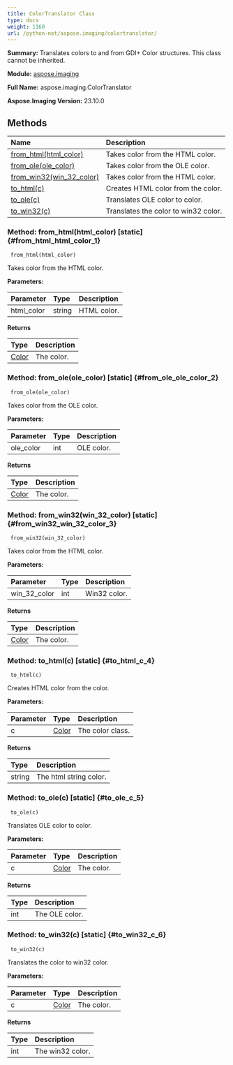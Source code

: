 ```yaml
---
title: ColorTranslator Class
type: docs
weight: 1160
url: /python-net/aspose.imaging/colortranslator/
---
```


**Summary:** Translates colors to and from GDI+ Color structures. This class cannot be inherited.

**Module:** [aspose.imaging](/imaging/python-net/aspose.imaging/)

**Full Name:** aspose.imaging.ColorTranslator

**Aspose.Imaging Version:** 23.10.0

## **Methods**
| **Name** | **Description** |
| :- | :- |
| [from_html(html_color)](#from_html_html_color_1) | Takes color from the HTML color. |
| [from_ole(ole_color)](#from_ole_ole_color_2) | Takes color from the OLE color. |
| [from_win32(win_32_color)](#from_win32_win_32_color_3) | Takes color from the HTML color. |
| [to_html(c)](#to_html_c_4) | Creates HTML color  from the color. |
| [to_ole(c)](#to_ole_c_5) | Translates OLE color to color. |
| [to_win32(c)](#to_win32_c_6) | Translates the color to win32 color. |


### Method: from_html(html_color)  [static] {#from_html_html_color_1}


```
 from_html(html_color) 
```

Takes color from the HTML color.

**Parameters:**

| Parameter | Type | Description |
| :- | :- | :- |
| html_color | string | HTML color. |

**Returns**

| Type | Description |
| :- | :- |
| [Color](/imaging/python-net/aspose.imaging/color) | The color. |


### Method: from_ole(ole_color)  [static] {#from_ole_ole_color_2}


```
 from_ole(ole_color) 
```

Takes color from the OLE color.

**Parameters:**

| Parameter | Type | Description |
| :- | :- | :- |
| ole_color | int | OLE color. |

**Returns**

| Type | Description |
| :- | :- |
| [Color](/imaging/python-net/aspose.imaging/color) | The color. |


### Method: from_win32(win_32_color)  [static] {#from_win32_win_32_color_3}


```
 from_win32(win_32_color) 
```

Takes color from the HTML color.

**Parameters:**

| Parameter | Type | Description |
| :- | :- | :- |
| win_32_color | int | Win32 color. |

**Returns**

| Type | Description |
| :- | :- |
| [Color](/imaging/python-net/aspose.imaging/color) | The color. |


### Method: to_html(c)  [static] {#to_html_c_4}


```
 to_html(c) 
```

Creates HTML color  from the color.

**Parameters:**

| Parameter | Type | Description |
| :- | :- | :- |
| c | [Color](/imaging/python-net/aspose.imaging/color) | The color class. |

**Returns**

| Type | Description |
| :- | :- |
| string | The html string color. |


### Method: to_ole(c)  [static] {#to_ole_c_5}


```
 to_ole(c) 
```

Translates OLE color to color.

**Parameters:**

| Parameter | Type | Description |
| :- | :- | :- |
| c | [Color](/imaging/python-net/aspose.imaging/color) | The color. |

**Returns**

| Type | Description |
| :- | :- |
| int | The OLE color. |


### Method: to_win32(c)  [static] {#to_win32_c_6}


```
 to_win32(c) 
```

Translates the color to win32 color.

**Parameters:**

| Parameter | Type | Description |
| :- | :- | :- |
| c | [Color](/imaging/python-net/aspose.imaging/color) | The color. |

**Returns**

| Type | Description |
| :- | :- |
| int | The win32 color. |


